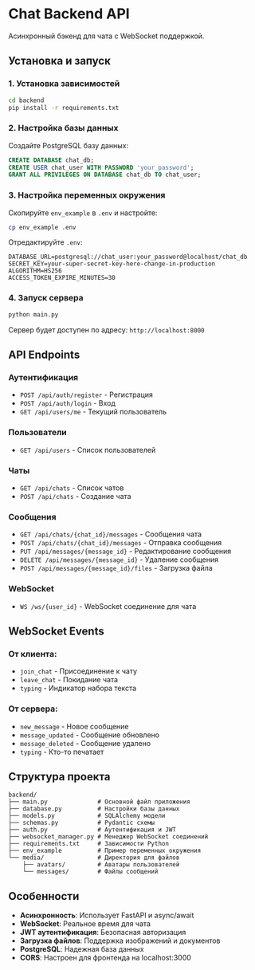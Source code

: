 # Chat Backend API

Асинхронный бэкенд для чата с WebSocket поддержкой.

## Установка и запуск

### 1. Установка зависимостей

```bash
cd backend
pip install -r requirements.txt
```

### 2. Настройка базы данных

Создайте PostgreSQL базу данных:

```sql
CREATE DATABASE chat_db;
CREATE USER chat_user WITH PASSWORD 'your_password';
GRANT ALL PRIVILEGES ON DATABASE chat_db TO chat_user;
```

### 3. Настройка переменных окружения

Скопируйте `env_example` в `.env` и настройте:

```bash
cp env_example .env
```

Отредактируйте `.env`:
```
DATABASE_URL=postgresql://chat_user:your_password@localhost/chat_db
SECRET_KEY=your-super-secret-key-here-change-in-production
ALGORITHM=HS256
ACCESS_TOKEN_EXPIRE_MINUTES=30
```

### 4. Запуск сервера

```bash
python main.py
```

Сервер будет доступен по адресу: `http://localhost:8000`

## API Endpoints

### Аутентификация
- `POST /api/auth/register` - Регистрация
- `POST /api/auth/login` - Вход
- `GET /api/users/me` - Текущий пользователь

### Пользователи
- `GET /api/users` - Список пользователей

### Чаты
- `GET /api/chats` - Список чатов
- `POST /api/chats` - Создание чата

### Сообщения
- `GET /api/chats/{chat_id}/messages` - Сообщения чата
- `POST /api/chats/{chat_id}/messages` - Отправка сообщения
- `PUT /api/messages/{message_id}` - Редактирование сообщения
- `DELETE /api/messages/{message_id}` - Удаление сообщения
- `POST /api/messages/{message_id}/files` - Загрузка файла

### WebSocket
- `WS /ws/{user_id}` - WebSocket соединение для чата

## WebSocket Events

### От клиента:
- `join_chat` - Присоединение к чату
- `leave_chat` - Покидание чата
- `typing` - Индикатор набора текста

### От сервера:
- `new_message` - Новое сообщение
- `message_updated` - Сообщение обновлено
- `message_deleted` - Сообщение удалено
- `typing` - Кто-то печатает

## Структура проекта

```
backend/
├── main.py              # Основной файл приложения
├── database.py          # Настройки базы данных
├── models.py            # SQLAlchemy модели
├── schemas.py           # Pydantic схемы
├── auth.py              # Аутентификация и JWT
├── websocket_manager.py # Менеджер WebSocket соединений
├── requirements.txt     # Зависимости Python
├── env_example          # Пример переменных окружения
└── media/               # Директория для файлов
    ├── avatars/         # Аватары пользователей
    └── messages/        # Файлы сообщений
```

## Особенности

- **Асинхронность**: Использует FastAPI и async/await
- **WebSocket**: Реальное время для чата
- **JWT аутентификация**: Безопасная авторизация
- **Загрузка файлов**: Поддержка изображений и документов
- **PostgreSQL**: Надежная база данных
- **CORS**: Настроен для фронтенда на localhost:3000



